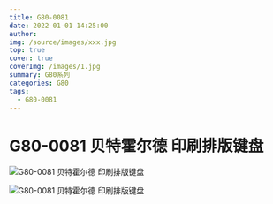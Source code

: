 ```yaml
---
title: G80-0081
date: 2022-01-01 14:25:00
author: 
img: /source/images/xxx.jpg
top: true
cover: true
coverImg: /images/1.jpg
summary: G80系列
categories: G80
tags:
  - G80-0081
---
```



# G80-0081 贝特霍尔德 印刷排版键盘


![G80-0081 贝特霍尔德 印刷排版键盘](https://blmicahel1129.oss-cn-beijing.aliyuncs.com/Cherry%E6%A8%B1%E6%A1%83/G80/G80-0081%20%28Berthold%29%20M7/WechatIMG230.jpeg)

![G80-0081 贝特霍尔德 印刷排版键盘](https://blmicahel1129.oss-cn-beijing.aliyuncs.com/Cherry%E6%A8%B1%E6%A1%83/G80/G80-0081%20%28Berthold%29%20M7/WechatIMG231.jpeg)






